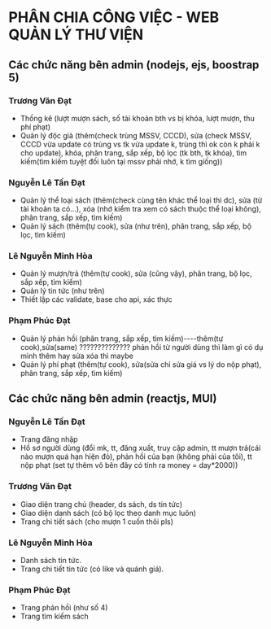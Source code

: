 # PHÂN CHIA CÔNG VIỆC - WEB QUẢN LÝ THƯ VIỆN

## Các chức năng bên admin (nodejs, ejs, boostrap 5)

### Trương Văn Đạt

- Thống kê (lượt mượn sách, số tài khoản bth vs bị khóa, lượt mượn, thu phí
  phạt)
- Quản lý độc giả (thêm(check trùng MSSV, CCCD), sửa (check MSSV, CCCD vừa update
  có trùng vs tk vừa update k, trùng thì ok còn k phải k cho update), khóa, phân
  trang, sắp xếp, bộ lọc (tk bth, tk khóa), tìm kiếm(tìm kiếm tuyệt đối luôn tại
  mssv phải nhớ, k tìm giống))
### Nguyễn Lê Tấn Đạt
- Quản lý thể loại sách (thêm(check cùng tên khác thể loại thì dc), sửa (từ tài
  khoản ta có...), xóa (nhớ kiểm tra xem có sách thuộc thể loại không), phân
  trang, sắp xếp, tìm kiếm)
- Quản lý sách (thêm(tự cook), sửa (như trên), phân trang, sắp xếp, bộ lọc, tìm
  kiếm)
### Lê Nguyễn Minh Hòa
- Quản lý mượn/trả (thêm(tự cook), sửa (cũng vậy), phân trang, bộ lọc, sắp xếp,
  tìm kiếm)
- Quản lý tin tức (như trên)
- Thiết lập các validate, base cho api, xác thực
### Phạm Phúc Đạt
- Quản lý phản hồi (phân trang, sắp xếp, tìm kiếm)----thêm(tự cook),sửa(same) ?????????????? phản hồi từ người dùng thì làm gì có dụ mình thêm hay sửa xóa thì maybe
- Quản lý phí phạt (thêm(tự cook), sửa(sửa chỉ sửa giá vs lý do nộp phạt), phân
  trang, sắp xếp, tìm kiếm)

## Các chức năng bên admin (reactjs, MUI)

### Nguyễn Lê Tấn Đạt
- Trang đăng nhập
- Hồ sơ người dùng (đổi mk, tt, đăng xuất, truy cập admin, tt mượn trả(cái nào
  mượn quá hạn hiện đỏ), phản hồi của bạn (không phải của tôi), tt nộp phạt (set
  tự thêm vô bên đây có tính ra money = day\*2000))

### Trương Văn Đạt
- Giao diện trang chủ (header, ds sách, ds tin tức)
- Giao diện danh sách (có bộ lọc theo danh mục luôn)
- Trang chi tiết sách (cho mượn 1 cuốn thôi pls)

### Lê Nguyễn Minh Hòa
- Danh sách tin tức.
- Trang chi tiết tin tức (có like và quánh giá).

### Phạm Phúc Đạt
- Trang phản hồi (như số 4)
- Trang tìm kiếm sách
